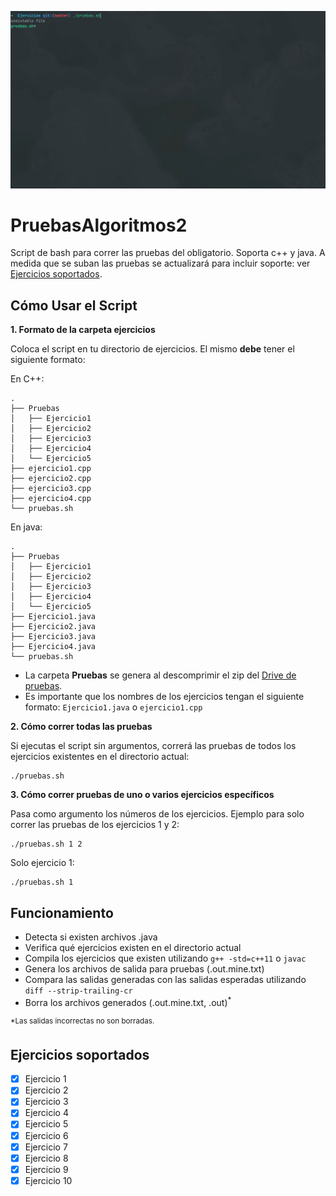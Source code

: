 ![demostracion](dem.gif)

# PruebasAlgoritmos2

Script de bash para correr las pruebas del obligatorio. Soporta c++ y java. A
medida que se suban las pruebas se actualizará para incluir soporte: ver
[Ejercicios soportados](#ejercicios-soportados).

## Cómo Usar el Script

**1. Formato de la carpeta ejercicios**

Coloca el script en tu directorio de ejercicios. El mismo **debe** tener el
siguiente formato:

En C++:

```
.
├── Pruebas
│   ├── Ejercicio1
│   ├── Ejercicio2
│   ├── Ejercicio3
│   ├── Ejercicio4
│   └── Ejercicio5
├── ejercicio1.cpp
├── ejercicio2.cpp
├── ejercicio3.cpp
├── ejercicio4.cpp
└── pruebas.sh
```

En java:

```
.
├── Pruebas
│   ├── Ejercicio1
│   ├── Ejercicio2
│   ├── Ejercicio3
│   ├── Ejercicio4
│   └── Ejercicio5
├── Ejercicio1.java
├── Ejercicio2.java
├── Ejercicio3.java
├── Ejercicio4.java
└── pruebas.sh
```

- La carpeta **Pruebas** se genera al descomprimir el zip del
  [Drive de pruebas](https://drive.google.com/drive/folders/1_Lx4PVyFqzYHEYeCPD8w8RH0fdTyX92N).
- Es importante que los nombres de los ejercicios tengan el siguiente formato:
  `Ejercicio1.java` o `ejercicio1.cpp`

**2. Cómo correr todas las pruebas**

Si ejecutas el script sin argumentos, correrá las pruebas de todos los
ejercicios existentes en el directorio actual:

```
./pruebas.sh
```

**3. Cómo correr pruebas de uno o varios ejercicios específicos**

Pasa como argumento los números de los ejercicios. Ejemplo para solo correr las
pruebas de los ejercicios 1 y 2:

```
./pruebas.sh 1 2
```

Solo ejercicio 1:

```
./pruebas.sh 1
```

## Funcionamiento

- Detecta si existen archivos .java
- Verifica qué ejercicios existen en el directorio actual
- Compila los ejercicios que existen utilizando `g++ -std=c++11` o `javac`
- Genera los archivos de salida para pruebas (.out.mine.txt)
- Compara las salidas generadas con las salidas esperadas utilizando
  `diff --strip-trailing-cr`
- Borra los archivos generados (.out.mine.txt, .out)<sup>\*</sup>

<sup>\*Las salidas incorrectas no son borradas.

## Ejercicios soportados

- [x] Ejercicio 1
- [x] Ejercicio 2
- [x] Ejercicio 3
- [x] Ejercicio 4
- [x] Ejercicio 5
- [x] Ejercicio 6
- [x] Ejercicio 7
- [x] Ejercicio 8
- [x] Ejercicio 9
- [x] Ejercicio 10
